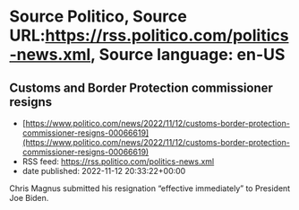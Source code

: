 # Source Politico, Source URL:https://rss.politico.com/politics-news.xml, Source language: en-US

## Customs and Border Protection commissioner resigns
 - [https://www.politico.com/news/2022/11/12/customs-border-protection-commissioner-resigns-00066619](https://www.politico.com/news/2022/11/12/customs-border-protection-commissioner-resigns-00066619)
 - RSS feed: https://rss.politico.com/politics-news.xml
 - date published: 2022-11-12 20:33:22+00:00

Chris Magnus submitted his resignation “effective immediately” to President Joe Biden.
